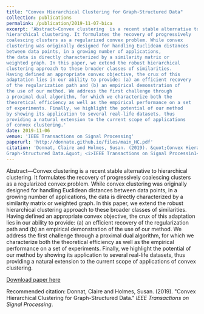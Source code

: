 ```yaml
---
title: "Convex Hierarchical Clustering for Graph-Structured Data"
collection: publications
permalink: /publication/2019-11-07-bica
excerpt: 'Abstract—Convex clustering  is a recent stable alternative to
hierarchical clustering. It formulates the recovery of progressively
coalescing clusters as a regularized convex problem. While convex
clustering was originally designed for handling Euclidean distances
between data points, in a growing number of applications,
the data is directly characterized by a similarity matrix or
weighted graph. In this paper, we extend the robust hierarchical
clustering approach to these broader classes of similarities.
Having defined an appropriate convex objective, the crux of this
adaptation lies in our ability to provide: (a) an efficient recovery
of the regularization path and (b) an empirical demonstration of
the use of our method. We address the first challenge through
a proximal dual algorithm, for which we characterize both the
theoretical efficiency as well as the empirical performance on a set
of experiments. Finally, we highlight the potential of our method
by showing its application to several real-life datasets, thus
providing a natural extension to the current scope of applications
of convex clustering.'
date: 2019-11-06
venue: 'IEEE Transactions on Signal Processing'
paperurl: 'http://donnate.github.io/files/main_HC.pdf'
citation: 'Donnat, Claire and Holmes, Susan. (2019). &quot;Convex Hierarchical Clustering for
Graph-Structured Data.&quot; <i>IEEE Transactions on Signal Processin1</i>.'
---
```

Abstract—Convex clustering is a recent stable alternative to
hierarchical clustering. It formulates the recovery of progressively
coalescing clusters as a regularized convex problem. While convex
clustering was originally designed for handling Euclidean distances
between data points, in a growing number of applications,
the data is directly characterized by a similarity matrix or
weighted graph. In this paper, we extend the robust hierarchical
clustering approach to these broader classes of similarities.
Having defined an appropriate convex objective, the crux of this
adaptation lies in our ability to provide: (a) an efficient recovery
of the regularization path and (b) an empirical demonstration of
the use of our method. We address the first challenge through
a proximal dual algorithm, for which we characterize both the
theoretical efficiency as well as the empirical performance on a set
of experiments. Finally, we highlight the potential of our method
by showing its application to several real-life datasets, thus
providing a natural extension to the current scope of applications
of convex clustering.

[Download paper here](http://donnate.github.io/files/main_HC.pdf)

Recommended citation: Donnat, Claire and Holmes, Susan. (2019). "Convex Hierarchical Clustering for
Graph-Structured Data." <i>IEEE Transactions on Signal Processing</i>.
